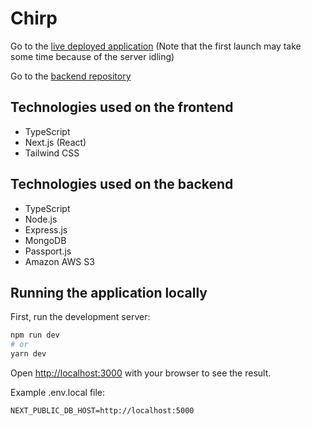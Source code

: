 # Chirp

Go to the [live deployed application](https://chirp-flaslam.vercel.app)
(Note that the first launch may take some time because of the server idling)

Go to the [backend repository](https://github.com/flaslam/chirp-backend)

## Technologies used on the frontend

- TypeScript
- Next.js (React)
- Tailwind CSS

## Technologies used on the backend

- TypeScript
- Node.js
- Express.js
- MongoDB
- Passport.js
- Amazon AWS S3

## Running the application locally

First, run the development server:

```bash
npm run dev
# or
yarn dev
```

Open [http://localhost:3000](http://localhost:3000) with your browser to see the result.

Example .env.local file:

```
NEXT_PUBLIC_DB_HOST=http://localhost:5000
```

